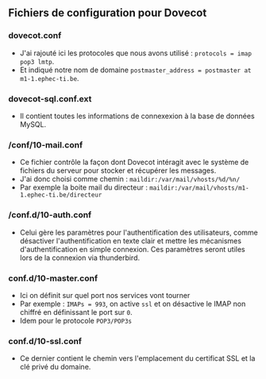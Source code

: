 ## Fichiers de configuration pour Dovecot

### dovecot.conf

* J'ai rajouté ici les protocoles que nous avons utilisé : ```protocols = imap pop3 lmtp```.
* Et indiqué notre nom de domaine ```postmaster_address = postmaster at m1-1.ephec-ti.be```.

### dovecot-sql.conf.ext

* Il contient toutes les informations de connexexion à la base de données MySQL.

### /conf/10-mail.conf

* Ce fichier contrôle la façon dont Dovecot intéragit avec le système de fichiers du serveur pour stocker et récupérer les messages.
* J'ai donc choisi comme chemin : ```maildir:/var/mail/vhosts/%d/%n/```
* Par exemple la boite mail du directeur : ```maildir:/var/mail/vhosts/m1-1.ephec-ti.be/directeur```

### /conf.d/10-auth.conf

* Celui gère les paramètres pour l'authentification des utilisateurs, comme désactiver l'authentification en texte clair et mettre les mécanismes d'authentification en simple connexion. Ces paramètres seront utiles lors de la connexion via thunderbird.

### conf.d/10-master.conf

* Ici on définit sur quel port nos services vont tourner 
* Par exemple : ```IMAPs = 993```, on active ```ssl``` et on désactive le IMAP non chiffré en définissant le port sur ```0```.
* Idem pour le protocole ```POP3/POP3s```

### conf.d/10-ssl.conf

* Ce dernier contient le chemin vers l'emplacement du certificat SSL et la clé privé du domaine.
